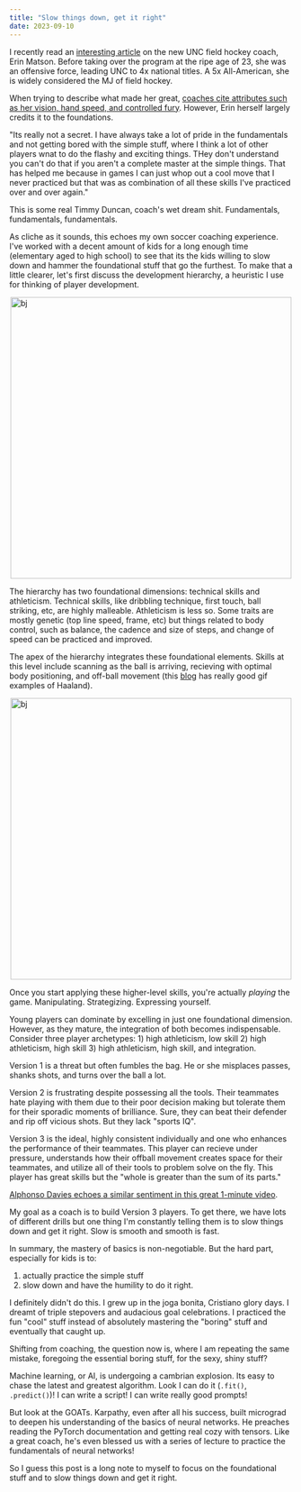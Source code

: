 ```yaml
---
title: "Slow things down, get it right"
date: 2023-09-10
---
```


I recently read an [interesting article](https://theathletic.com/4821852/2023/09/04/unc-erin-matson-field-hockey-coach/) on the new UNC field hockey coach, Erin Matson. Before taking over the program at the ripe age of 23, she was an offensive force, leading UNC to 4x national titles. A 5x All-American, she is widely considered the MJ of field hockey.

When trying to describe what made her great, [coaches cite attributes such as her vision, hand speed, and controlled fury](https://goheels.com/news/2022/9/1/field-hockey-matson-feature.aspx). However, Erin herself largely credits it to the foundations.

"Its really not a secret. I have always take a lot of pride in the fundamentals and not getting bored with the simple stuff, where I think a lot of other players wnat to do the flashy and exciting things. THey don't understand you can't do that if you aren't a complete master at the simple things. That has helped me because in games I can just whop out a cool move that I never practiced but that was as combination of all these skills I've practiced over and over again."

This is some real Timmy Duncan, coach's wet dream shit. Fundamentals, fundamentals, fundamentals.

As cliche as it sounds, this echoes my own soccer coaching experience. I've worked with a decent amount of kids for a long enough time (elementary aged to high school) to see that its the kids willing to slow down and hammer the foundational stuff that go the furthest. To make that a little clearer, let's first discuss the development hierarchy, a heuristic I use for thinking of player development.

<img src="/god-damn/assets/images/slowdown/hierarchy.png" alt="bj" width="500" style="display: block; margin-left: auto; margin-right: auto;">

The hierarchy has two foundational dimensions: technical skills and athleticism. Technical skills, like dribbling technique, first touch, ball striking, etc, are highly malleable. Athleticism is less so. Some traits are mostly genetic (top line speed, frame, etc) but things related to body control, such as balance, the cadence and size of steps, and change of speed can be practiced and improved. 

The apex of the hierarchy integrates these foundational elements. Skills at this level include scanning as the ball is arriving, recieving with optimal body positioning, and off-ball movement (this [blog](https://hockeysarsenal.substack.com/p/erling-haaland) has really good gif examples of Haaland). 

<img src="/god-damn/assets/images/slowdown/kdb_scan.jpg" alt="bj" width="500" style="display: block; margin-left: auto; margin-right: auto;">

Once you start applying these higher-level skills, you're actually *playing* the game. Manipulating. Strategizing. Expressing yourself.

Young players can dominate by excelling in just one foundational dimension. However, as they mature, the integration of both becomes indispensable. Consider three player archetypes: 1) high athleticism, low skill 2) high athleticism, high skill 3) high athleticism, high skill, and integration.

Version 1 is a threat but often fumbles the bag. He or she misplaces passes, shanks shots, and turns over the ball a lot. 

Version 2 is frustrating despite possessing all the tools. Their teammates hate playing with them due to their poor decision making but tolerate them for their sporadic moments of brilliance. Sure, they can beat their defender and rip off vicious shots. But they lack "sports IQ".

Version 3 is the ideal, highly consistent individually and one who enhances the performance of their teammates. This player can recieve under pressure, understands how their offball movement creates space for their teammates, and utilize all of their tools to problem solve on the fly. This player has great skills but the "whole is greater than the sum of its parts." 

[Alphonso Davies echoes a similar sentiment in this great 1-minute video](https://www.youtube.com/watch?v=baq7b2GNmpI).

My goal as a coach is to build Version 3 players. To get there, we have lots of different drills but one thing I'm constantly telling them is to slow things down and get it right. Slow is smooth and smooth is fast.

In summary, the mastery of basics is non-negotiable. But the hard part, especially for kids is to:
1. actually practice the simple stuff
1. slow down and have the humility to do it right. 

I definitely didn't do this. I grew up in the joga bonita, Cristiano glory days. I dreamt of triple stepovers and audacious goal celebrations. I practiced the fun "cool" stuff instead of absolutely mastering the "boring" stuff and eventually that caught up.

Shifting from coaching, the question now is, where I am repeating the same mistake, foregoing the essential boring stuff, for the sexy, shiny stuff?

Machine learning, or AI, is undergoing a cambrian explosion. Its easy to chase the latest and greatest algorithm. Look I can do it (`.fit()`, `.predict()`)! I can write a script! I can write really good prompts!

But look at the GOATs. Karpathy, even after all his success, built micrograd to deepen his understanding of the basics of neural networks. He preaches reading the PyTorch documentation and getting real cozy with tensors. Like a great coach, he's even blessed us with a series of lecture to practice the fundamentals of neural networks!

So I guess this post is a long note to myself to focus on the foundational stuff and to slow things down and get it right.
